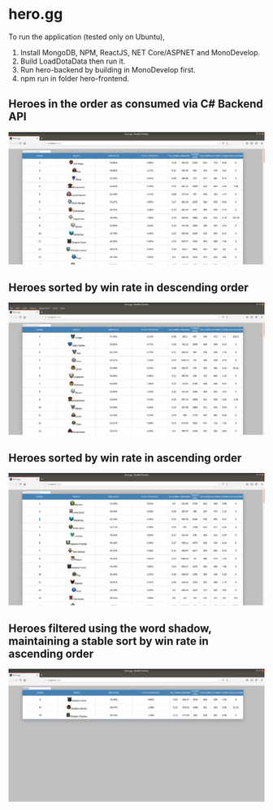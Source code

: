 # hero.gg

To run the application (tested only on Ubuntu),

1. Install MongoDB, NPM, ReactJS, NET Core/ASPNET and MonoDevelop.
2. Build LoadDotaData then run it.
3. Run hero-backend by building in MonoDevelop first.
4. npm run in folder hero-frontend.

## Heroes in the order as consumed via C# Backend API
![Heroes in ordered as API consumed](https://raw.githubusercontent.com/Loc-Tran/hero.gg/master/examples/order%20as%20api%20consume%20order%20is%20maintained.png)

## Heroes sorted by win rate in descending order
![Heroes sorted by win rate in descending order](https://raw.githubusercontent.com/Loc-Tran/hero.gg/master/examples/descending%20order%20winrate.png)

## Heroes sorted by win rate in ascending order
![Heroes sorted by win rate in ascending order](https://raw.githubusercontent.com/Loc-Tran/hero.gg/master/examples/ascending%20order%20winrate.png)

## Heroes filtered using the word shadow, maintaining a stable sort by win rate in ascending order
![Heroes filtered using the word shadow, maintaining a stable sort by win rate in ascending order](https://raw.githubusercontent.com/Loc-Tran/hero.gg/master/examples/filter%20by%20name.png)

